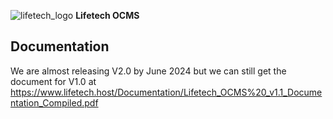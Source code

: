 
![lifetech_logo](https://github.com/ajayi-abolore/LifetechOCMS/assets/111434189/89804ab9-9bb4-4d74-a1c2-d57ec7815d99) <B>Lifetech OCMS</B>

## Documentation
We are almost releasing V2.0 by June 2024 but we can still get the document for V1.0 at https://www.lifetech.host/Documentation/Lifetech_OCMS%20_v1.1_Documentation_Compiled.pdf
